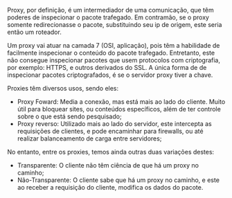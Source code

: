 
Proxy, por definição, é um intermediador de uma comunicação, que têm poderes de inspecionar o pacote trafegado. Em contramão, se o proxy somente redirecionasse o pacote, substituindo seu ip de origem, este seria então um roteador.

Um proxy vai atuar na camada 7 (OSI, aplicação), pois têm a habilidade de facilmente inspecionar o conteúdo do pacote trafegado. Entretanto, este não consegue inspecionar pacotes que usem protocolos com criptografia, por exemplo: HTTPS, e outros derivados do SSL.
A única forma de de inspecionar pacotes criptografados, é se o servidor proxy tiver a chave.

Proxies têm diversos usos, sendo eles:
- Proxy Foward: Media a conexão, mas está mais ao lado do cliente. Muito útil para bloquear sites, ou conteúdos específicos, além de ter controle sobre o que está sendo pesquisado;
- Proxy reverso: Utilizado mais ao lado do servidor, este intercepta as requisições de clientes, e pode encaminhar para firewalls, ou até realizar balanceamento de carga entre servidores;

No entanto, entre os proxies, temos ainda outras duas variações destes:
- Transparente: O cliente não têm ciência de que há um proxy no caminho;
- Não-Transparente: O cliente sabe que há um proxy no caminho, e este ao receber a requisição do cliente, modifica os dados do pacote. 